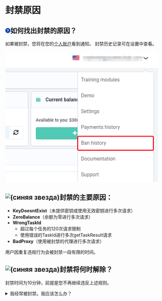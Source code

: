 ﻿# 封禁原因
## ![(вопрос)](./images/Aspose.Words.bbd9194a-7e5f-4818-92e0-dfa2931e5a81.001.png)**如何找出封禁的原因？**
如果被封禁，您将在您的[个人账户](https://capmonster.cloud/Dashboard)看到通知。
封禁历史记录可在设置中查看。

![](./images/ban-history.png)
## ![(синяя звезда)](./images/Aspose.Words.bbd9194a-7e5f-4818-92e0-dfa2931e5a81.003.png)**封禁的主要原因：**

- **KeyDoesntExist**（未提供密钥或使用无效密钥进行多次请求）
- **ZeroBalance**（余额为零进行多次请求）
- **WrongTaskId**
  - 超过每个任务的120次请求限制
  - 使用错误的TaskId进行多次getTaskResult请求
- **BadProxy**（使用被封禁的代理进行多次请求）

用户因重复违规行为会被封禁一段有限的时间。
## ![(синяя звезда)](./images/Aspose.Words.bbd9194a-7e5f-4818-92e0-dfa2931e5a81.004.png)**封禁将何时解除？**

封禁时间为10分钟，前提是您不再继续违反上述规则。


<details>
  <summary>
    我经常被封禁。我应该怎么办？
  </summary>

原因是您的应用程序/脚本发送了多个错误的API请求。

**我是用户**

如果您不是发送验证码的应用程序/脚本的开发者，请联系他们的支持团队，并解释验证码识别服务因多次错误请求而封禁您的情况（详细阅读封禁原因的解释）。

**我是开发者**

如果您是开发者，请按照规则和限制进行以下更改：

- 确保您的应用程序或脚本向API发送正确的请求。确保所有参数正确，包括密钥、任务ID和其他必需的数据。

- 遵守验证码识别服务设定的每个任务的请求数量限制和其他限制。如果您的应用程序发送了过多的请求，可能会导致封禁。

- 确保您使用可靠的代理服务器，以避免因使用被封禁的代理而导致封禁。

要查看有效查询的示例，请参阅[Captcha Types](https://docs.capmonster.cloud/docs/captchas)。

  </details>



